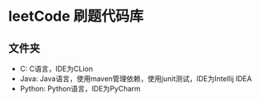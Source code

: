 # leetCode 刷题代码库

## 文件夹
* C: C语言，IDE为CLion
* Java: Java语言，使用maven管理依赖，使用junit测试，IDE为Intellij IDEA
* Python: Python语言，IDE为PyCharm